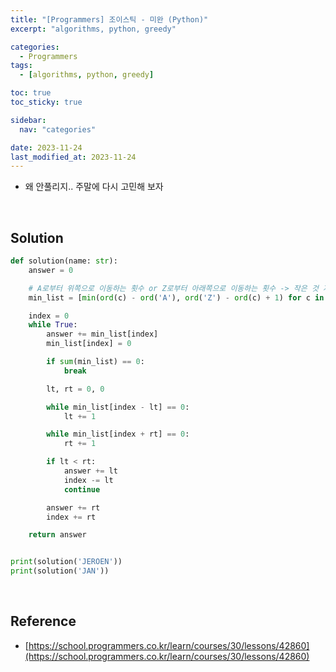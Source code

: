 ```yaml
---
title: "[Programmers] 조이스틱 - 미완 (Python)"
excerpt: "algorithms, python, greedy"

categories:
  - Programmers
tags:
  - [algorithms, python, greedy]

toc: true
toc_sticky: true

sidebar:
  nav: "categories"

date: 2023-11-24
last_modified_at: 2023-11-24
---
```


- 왜 안풀리지.. 주말에 다시 고민해 보자

<br>

## Solution

```python
def solution(name: str):
    answer = 0

    # A로부터 위쪽으로 이동하는 횟수 or Z로부터 아래쪽으로 이동하는 횟수 -> 작은 것 저장
    min_list = [min(ord(c) - ord('A'), ord('Z') - ord(c) + 1) for c in name]

    index = 0
    while True:
        answer += min_list[index]
        min_list[index] = 0

        if sum(min_list) == 0:
            break

        lt, rt = 0, 0

        while min_list[index - lt] == 0:
            lt += 1

        while min_list[index + rt] == 0:
            rt += 1

        if lt < rt:
            answer += lt
            index -= lt
            continue

        answer += rt
        index += rt

    return answer


print(solution('JEROEN'))
print(solution('JAN'))
```

<br>

## Reference

- [https://school.programmers.co.kr/learn/courses/30/lessons/42860](https://school.programmers.co.kr/learn/courses/30/lessons/42860)

